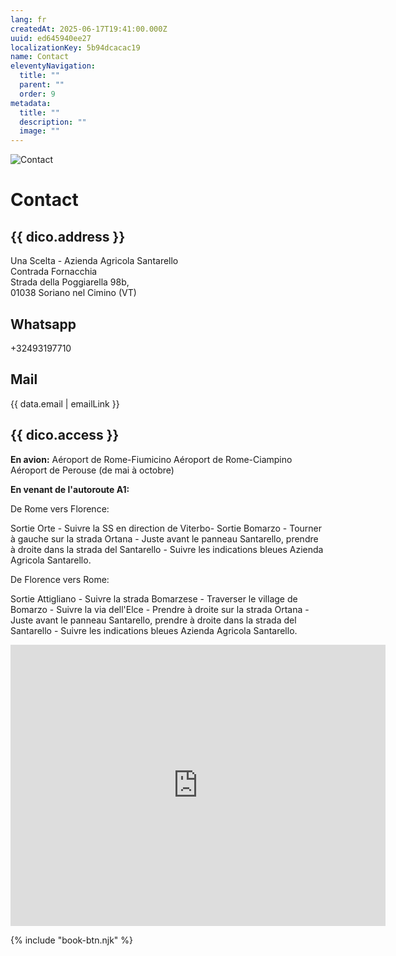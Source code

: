 ```yaml
---
lang: fr
createdAt: 2025-06-17T19:41:00.000Z
uuid: ed645940ee27
localizationKey: 5b94dcacac19
name: Contact
eleventyNavigation:
  title: ""
  parent: ""
  order: 9
metadata:
  title: ""
  description: ""
  image: ""
---
```


![Contact](/_images/Eric-et-Karima-ombre.webp)

# Contact

## {{ dico.address }}

Una Scelta - Azienda Agricola Santarello  
Contrada Fornacchia  
Strada della Poggiarella 98b,  
01038 Soriano nel Cimino (VT)

## Whatsapp

+32493197710

## Mail

{{ data.email | emailLink }}

## {{ dico.access }}

**En avion:**
Aéroport de Rome-Fiumicino
Aéroport de Rome-Ciampino
Aéroport de Perouse (de mai à octobre)

**En venant de l'autoroute A1:**

De Rome vers Florence:

Sortie Orte - Suivre la SS en direction de Viterbo- Sortie Bomarzo - Tourner à gauche sur la strada Ortana - Juste avant le panneau Santarello, prendre à droite dans la strada del Santarello - Suivre les indications bleues Azienda Agricola Santarello.

De Florence vers Rome:

Sortie Attigliano - Suivre la strada Bomarzese - Traverser le village de Bomarzo - Suivre la via dell'Elce - Prendre à droite sur la strada Ortana - Juste avant le panneau Santarello, prendre à droite dans la strada del Santarello - Suivre les indications bleues Azienda Agricola Santarello.

<p>
  <iframe src="https://www.google.com/maps/embed?pb=!1m18!1m12!1m3!1d1581254.1125289383!2d12.210320036403628!3d42.48155266934161!2m3!1f0!2f0!3f0!3m2!1i1024!2i768!4f13.1!3m3!1m2!1s0x132f29a57bdd2061%3A0xb5dccfdc37fed7c0!2sUna%20Scelta%20(Az.Agr.Santarello)!5e0!3m2!1sen!2sbe!4v1750453240340!5m2!1sen!2sbe" width="600" height="450" style="border:0;" allowfullscreen="" loading="lazy" referrerpolicy="no-referrer-when-downgrade"></iframe>
</p>

{% include "book-btn.njk" %}

